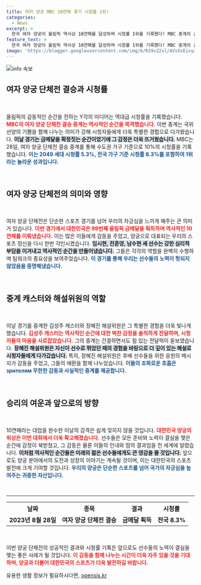 ```yaml
---
title: 여자 양궁 MBC 10연패 경기 시청률 1위!
categories:
  - News
excerpt: >
  한국 여자 양궁이 올림픽 역사상 10연패를 달성하며 시청률 1위를 기록했다! MBC 중계의 감동적인 순간과 선수들의 눈물, 그 전율을 놓치지 마세요!
feature_text: >
  한국 여자 양궁이 올림픽 역사상 10연패를 달성하며 시청률 1위를 기록했다! MBC 중계의 감동적인 순간과 선수들의 눈물, 그 전율을 놓치지 마세요!
image: 'https://blogger.googleusercontent.com/img/b/R29vZ2xl/AVvXsEixyZcFfHzMRdzZMjFBmAUKJYCLCGyLL1o632UiGVXcaFdKo_bkvkuCioo0uUKlGfBVcT3P84aROyZIXSBEx3Aw5nCQ3pTgDom1WDC4m8eifvWiAmWEEVb4x6G_l8C0QH225ldMjyaFvpxGEBGNO37VmDTDMHGhJPq73UglMfDca1-0aw/s1600/blogspot.png'
---
```


<p><img src="https://blogger.googleusercontent.com/img/b/R29vZ2xl/AVvXsEixyZcFfHzMRdzZMjFBmAUKJYCLCGyLL1o632UiGVXcaFdKo_bkvkuCioo0uUKlGfBVcT3P84aROyZIXSBEx3Aw5nCQ3pTgDom1WDC4m8eifvWiAmWEEVb4x6G_l8C0QH225ldMjyaFvpxGEBGNO37VmDTDMHGhJPq73UglMfDca1-0aw/s1600/blogspot.png" alt="info 속보" /></p>

<h2 data-ke-size="size26">여자 양궁 단체전 결승과 시청률</h2>

<p data-ke-size="size16">&nbsp;</p>

<p>올림픽의 감동적인 순간을 전하는 Y각의 미디어는 역대급 시청률을 기록했습니다. <b><span style="color: #ee2323;">MBC의 여자 양궁 단체전 결승 중계는 역사적인 순간을 목격했습니다.</span></b> 이번 중계는 국위 선양의 기쁨을 함께 나누는 의미가 강해 시청자들에게 더욱 특별한 경험으로 다가왔습니다. <b><span style="background-color: #21538527;">이날 경기는 금메달을 확정짓는 순간이었기에 그 감정은 더욱 뜨거웠습니다.</span></b> MBC는 28일, 여자 양궁 단체전 결승 중계를 통해 수도권 가구 기준으로 10%의 시청률을 기록했습니다. <b><span style="color: #1a5490;">이는 2049 세대 시청률 5.3%, 전국 가구 기준 시청률 8.3%를 포함하여 1위라는 놀라운 성과입니다.</span></b></p>

<p data-ke-size="size16">&nbsp;</p>

<h2 data-ke-size="size26">여자 양궁 단체전의 의미와 영향</h2>

<p data-ke-size="size16">&nbsp;</p>

<p>여자 양궁 단체전은 단순한 스포츠 경기를 넘어 우리의 자긍심을 느끼게 해주는 큰 의미가 있습니다. <b><span style="color: #ee2323;">이번 경기에서 대한민국은 99번째 올림픽 금메달을 획득하며 역사적인 10연패를 이뤄냈습니다.</span></b> 이는 많은 이들에게 감동을 주었고, 양궁으로 대표되는 우리의 스포츠 정신을 다시 한번 각인시켰습니다. <b><span style="background-color: #21538527;">임시현, 전훈영, 남수현 세 선수는 강한 심리적 부담을 이겨내고 역사적인 순간을 만들어냈습니다.</span></b> 그들은 각각의 역할을 완벽히 수행하며 팀워크의 중요성을 보여주었습니다. <b><span style="color: #1a5490;">이 경기를 통해 우리는 선수들의 노력이 헛되지 않았음을 증명해냈습니다.</span></b></p>

<p data-ke-size="size16">&nbsp;</p>

<h2 data-ke-size="size26">중계 캐스터와 해설위원의 역할</h2>

<p data-ke-size="size16">&nbsp;</p>

<p>이날 경기를 중계한 김성주 캐스터와 장혜진 해설위원은 그 특별한 경험을 더욱 빛나게 했습니다. <b><span style="color: #ee2323;">김성주 캐스터는 역사적인 순간에 대한 벅찬 감정을 솔직하게 전달하며, 시청자들의 마음을 사로잡았습니다.</span></b> 그의 중계는 간결하면서도 힘 있는 전달력이 돋보였습니다. <b><span style="background-color: #21538527;">장혜진 해설위원은 자신이 선수로 뛰었던 때의 경험을 바탕으로 더 깊이 있는 해설로 시청자들에게 다가갔습니다.</span></b> 특히, 장혜진 해설위원은 후배 선수들을 위한 응원의 메시지가 감동을 주었고, 그들의 애환을 함께 나누었습니다. <b><span style="color: #1a5490;">이들의 조화로운 호흡은 зрителям 무한한 감동과 사실적인 중계를 제공합니다.</span></b></p>

<p data-ke-size="size16">&nbsp;</p>

<h2 data-ke-size="size26">승리의 여운과 앞으로의 방향</h2>

<p data-ke-size="size16">&nbsp;</p>

<p>10연패라는 대업을 완수한 이날의 감격은 쉽게 잊히지 않을 것입니다. <b><span style="color: #ee2323;">대한민국 양궁의 위상은 이번 대회에서 더욱 확고해졌습니다.</span></b> 선수들은 모든 준비와 노력이 결실을 맺은 순간에 감정이 북받쳤고, 그 감동은 물론 이들의 인내와 땀의 결과임을 전 세계에 알렸습니다. <b><span style="background-color: #21538527;">이처럼 역사적인 순간들은 미래의 젊은 선수들에게도 큰 영감을 줄 것입니다.</span></b> 앞으로도 양궁 분야에서의 도전과 성장의 이야기는 계속될 것이며, 이는 대한민국의 스포츠 발전에 크게 기여할 것입니다. <b><span style="color: #1a5490;">우리의 양궁은 단순한 스포츠를 넘어 국가의 자긍심을 높여주는 귀중한 자산입니다.</span></b></p>

<p data-ke-size="size16">&nbsp;</p>

<hr>

<table style="border-collapse: collapse; width: 100%;">
    <tr>
        <th style="text-align: center; height: 17px;"><b>날짜</b></th>
        <th style="text-align: center; height: 17px;"><b>종목</b></th>
        <th style="text-align: center; height: 17px;"><b>결과</b></th>
        <th style="text-align: center; height: 17px;"><b>시청률</b></th>
    </tr>
    <tr>
        <td style="text-align: center; height: 17px;"><b>2023년 8월 28일</b></td>
        <td style="text-align: center; height: 17px;"><b>여자 양궁 단체전 결승</b></td>
        <td style="text-align: center; height: 17px;"><b>금메달 획득</b></td>
        <td style="text-align: center; height: 17px;"><b>전국 8.3%</b></td>
    </tr>
</table> 

<p data-ke-size="size16">&nbsp;</p>

<p>이번 양궁 단체전의 성공적인 결과와 시청률 기록은 앞으로도 선수들의 노력이 결실을 맺는 좋은 사례가 될 것입니다. <b><span style="color: #ee2323;">이 감동을 함께 나누는 시간이 더욱 자주 있을 것을 기대하며, 양궁과 더불어 대한민국의 스포츠가 더욱 발전하길 바랍니다.</span></b></p>
유용한 생활 정보가 필요하시다면, <a href="https://opensis.kr" rel="dofollow">opensis.kr</a>


